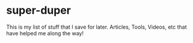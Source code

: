 # super-duper
This is my list of stuff that I save for later. Articles, Tools, Videos, etc that have helped me along the way!
